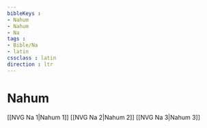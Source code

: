 ```yaml
---
bibleKeys : 
- Nahum
- Nahum
- Na
tags : 
- Bible/Na
- latin
cssclass : latin
direction : ltr
---
```


# Nahum

[[NVG Na 1|Nahum 1]]
[[NVG Na 2|Nahum 2]]
[[NVG Na 3|Nahum 3]]
